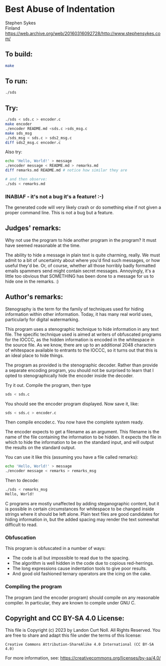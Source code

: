 # Best Abuse of Indentation

Stephen Sykes\
Finland\
<https://web.archive.org/web/20160316092728/http://www.stephensykes.com/>

## To build:

```sh
make
```

## To run:

```sh
./sds
```

## Try:

```sh
./sds < sds.c > encoder.c
make encoder
./encoder README.md <sds.c >sds_msg.c
make sds_msg
./sds_msg < sds.c > sds2_msg.c
diff sds2_msg.c encoder.c
```

Also try:

```sh
echo 'Hello, World!' > message
./encoder message < README.md > remarks.md
diff remarks.md README.md # notice how similar they are

# and then observe:
./sds < remarks.md
```

### INABIAF - it's not a bug it's a feature! :-)

The generated code will very likely crash or do something else if not given a
proper command line. This is not a bug but a feature.

## Judges' remarks:

Why not use the program to hide another program in the program? It
must have seemed reasonable at the time.

The ability to hide a message in plain text is quite charming, really.
We must admit to a bit of uncertainty about where you'd find such
messages, or how useful they'd be.  Or, of course, whether all those
horribly badly formatted emails spammers send might contain secret
messages.  Annoyingly, it's a little too obvious that SOMETHING has
been done to a message for us to hide one in the remarks.  :)

## Author's remarks:

Stenography is the term for the family of techniques used for
hiding information within other information.  Today, it has many real
world uses, particularly for digital watermarking.

This program uses a stenographic technique to hide information in
any text file.  The specific technique used is aimed at writers of
obfuscated programs for the IOCCC, as the hidden information is
encoded in the whitespace in the source file.  As we know, there are
up to an additional 2048 characters of whitespace available to
entrants to the IOCCC, so it turns out that this is an ideal place to
hide things.

The program as provided is the stenographic decoder.  Rather than
provide a separate encoding program, you should not be surprised to
learn that I opted to stenographically hide the encoder inside the
decoder.

Try it out.  Compile the program, then type

```sh
sds < sds.c
```

You should see the encoder program displayed.  Now save it, like:

```sh
sds < sds.c > encoder.c
```

Then compile encoder.c.  You now have the complete system ready.

The encoder expects to get a filename as an argument.  This filename
is the name of the file containing the information to be hidden.  It
expects the file in which to hide the information to be on the
standard input, and will output the results on the standard output.

You can use it like this (assuming you have a file called remarks):

```sh
echo 'Hello, World!' > message
./encoder message < remarks > remarks_msg
```

Then to decode:

```sh
./sds < remarks_msg
Hello, World!
```

C programs are mostly unaffected by adding steganographic content,
but it is possible in certain circumstances for whitespace to be
changed inside strings where it should be left alone.  Plain text
files are good candidates for hiding information in, but the added
spacing may render the text somewhat difficult to read.

### Obfuscation

This program is obfuscated in a number of ways:

* The code is all but impossible to read due to the spacing.
* The algorithm is well hidden in the code due to copious red-herrings.
* The long expressions cause indentation tools to give poor results.
* And good old fashioned ternary operators are the icing on the cake.

### Compiling the program

The program (and the encoder program) should compile on any
reasonable compiler.  In particular, they are known to compile under
GNU C.

## Copyright and CC BY-SA 4.0 License:

This file is Copyright (c) 2023 by Landon Curt Noll.  All Rights Reserved.
You are free to share and adapt this file under the terms of this license:

    Creative Commons Attribution-ShareAlike 4.0 International (CC BY-SA 4.0)

For more information, see: https://creativecommons.org/licenses/by-sa/4.0/

